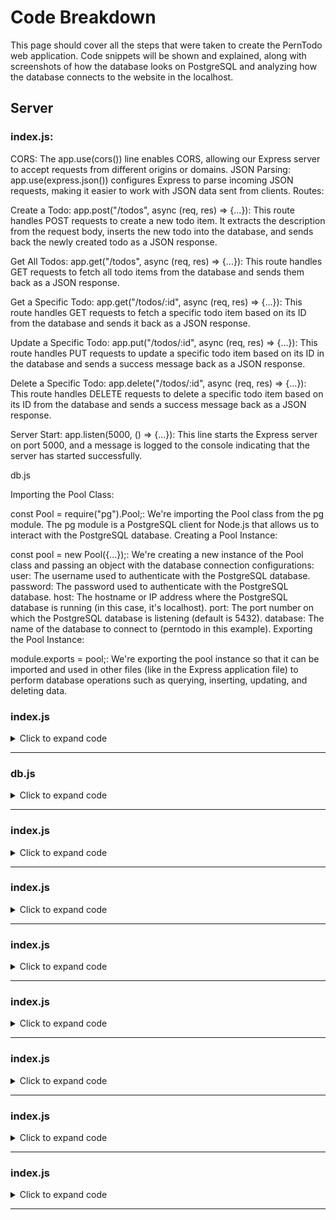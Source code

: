 <h1>Code Breakdown</h1>

<p>This page should cover all the steps that were taken to create the PernTodo web application. Code snippets will be shown and explained, along with screenshots of how the database looks on PostgreSQL and analyzing how the database connects to the website in the localhost.</p>

<h2>Server</h2>

<h3>index.js:</h3>

<p>
CORS: The app.use(cors()) line enables CORS, allowing our Express server to accept requests from different origins or domains.
JSON Parsing: app.use(express.json()) configures Express to parse incoming JSON requests, making it easier to work with JSON data sent from clients.
Routes:

Create a Todo:
app.post("/todos", async (req, res) => {...}): This route handles POST requests to create a new todo item. It extracts the description from the request body, inserts the new todo into the database, and sends back the newly created todo as a JSON response.

Get All Todos:
app.get("/todos", async (req, res) => {...}): This route handles GET requests to fetch all todo items from the database and sends them back as a JSON response.

Get a Specific Todo:
app.get("/todos/:id", async (req, res) => {...}): This route handles GET requests to fetch a specific todo item based on its ID from the database and sends it back as a JSON response.

Update a Specific Todo:
app.put("/todos/:id", async (req, res) => {...}): This route handles PUT requests to update a specific todo item based on its ID in the database and sends a success message back as a JSON response.

Delete a Specific Todo:
app.delete("/todos/:id", async (req, res) => {...}): This route handles DELETE requests to delete a specific todo item based on its ID from the database and sends a success message back as a JSON response.

Server Start:
app.listen(5000, () => {...}): This line starts the Express server on port 5000, and a message is logged to the console indicating that the server has started successfully.
</p>

db.js

Importing the Pool Class:

const Pool = require("pg").Pool;: We're importing the Pool class from the pg module. The pg module is a PostgreSQL client for Node.js that allows us to interact with the PostgreSQL database.
Creating a Pool Instance:

const pool = new Pool({...});: We're creating a new instance of the Pool class and passing an object with the database connection configurations:
user: The username used to authenticate with the PostgreSQL database.
password: The password used to authenticate with the PostgreSQL database.
host: The hostname or IP address where the PostgreSQL database is running (in this case, it's localhost).
port: The port number on which the PostgreSQL database is listening (default is 5432).
database: The name of the database to connect to (perntodo in this example).
Exporting the Pool Instance:

module.exports = pool;: We're exporting the pool instance so that it can be imported and used in other files (like in the Express application file) to perform database operations such as querying, inserting, updating, and deleting data.





### <h3>index.js</h3>

<details>
<summary>Click to expand code</summary>

```js

// Importing required modules
const express = require("express");
const app = express();
const cors = require("cors");
const pool = require("./db"); // Connecting to the PostgreSQL database

// Middleware setup
app.use(cors()); // Enable Cross-Origin Resource Sharing
app.use(express.json()); // Parse JSON bodies sent by clients

// ROUTES //

// Create a new todo item
app.post("/todos", async (req, res) => {
    try {
        const { description } = req.body; // Destructuring description from request body
        // Insert new todo into the database and return the inserted todo
        const newTodo = await pool.query("INSERT INTO todo (description) VALUES($1) RETURNING * ", [description]);
        res.json(newTodo.rows[0]); // Send the newly created todo as JSON response
    } catch (err) {
        console.error(err.message); // Log any errors to the console
    }
});

// Get all todo items
app.get("/todos", async (req, res) => {
    try {
        // Fetch all todos from the database
        const allTodos = await pool.query("SELECT * FROM todo");
        res.json(allTodos.rows); // Send the todos as JSON response
    } catch (err) {
        console.error(err.message); // Log any errors to the console
    }
});

// Get a specific todo item by ID
app.get("/todos/:id", async (req, res) => {
    try {
        const { id } = req.params; // Extract todo ID from request parameters
        // Fetch todo with the given ID from the database
        const todo = await pool.query("SELECT * FROM todo WHERE todo_id = $1", [id]);
        res.json(todo.rows[0]); // Send the fetched todo as JSON response
    } catch (err) {
        console.error(err.message); // Log any errors to the console
    }
});

// Update a specific todo item by ID
app.put("/todos/:id", async (req, res) => {
    try {
        const { id } = req.params; // Extract todo ID from request parameters
        const { description } = req.body; // Destructuring description from request body
        // Update todo with the given ID in the database
        await pool.query("UPDATE todo SET description = $1 WHERE todo_id = $2", [description, id]);
        res.json("Todo was updated!"); // Send success message as JSON response
    } catch (err) {
        console.error(err.message); // Log any errors to the console
    }
});

// Delete a specific todo item by ID
app.delete("/todos/:id", async (req, res) => {
    try {
        const { id } = req.params; // Extract todo ID from request parameters
        // Delete todo with the given ID from the database
        await pool.query("DELETE FROM todo WHERE todo_id = $1", [id]);
        res.json("Todo was deleted!"); // Send success message as JSON response
    } catch (err) {
        console.error(err.message); // Log any errors to the console
    }
});

// Start the server on port 5000
app.listen(5000, () => {
    console.log("Server has started on port 5000");
});

```
</details>

<hr>

### <h3>db.js</h3>

<details>
<summary>Click to expand code</summary>

```js

// Importing the Pool class from the 'pg' module to create a connection pool
const Pool = require("pg").Pool;

// Creating a new Pool instance with database connection configurations
const pool = new Pool({
    user: "postgres",       // Database user
    password: "1234",       // Database password
    host: "localhost",      // Database host
    port: 5432,             // Database port
    database: "perntodo"    // Database name
});

// Exporting the pool instance to be used in other files
module.exports = pool;

```
</details>

<hr>

### <h3>index.js</h3>

<details>
<summary>Click to expand code</summary>

```js

```
</details>

<hr>

### <h3>index.js</h3>

<details>
<summary>Click to expand code</summary>

```js

```
</details>

<hr>

### <h3>index.js</h3>

<details>
<summary>Click to expand code</summary>

```js

```
</details>

<hr>

### <h3>index.js</h3>

<details>
<summary>Click to expand code</summary>

```js

```
</details>

<hr>

### <h3>index.js</h3>

<details>
<summary>Click to expand code</summary>

```js

```
</details>

<hr>

### <h3>index.js</h3>

<details>
<summary>Click to expand code</summary>

```js

```
</details>

<hr>

### <h3>index.js</h3>

<details>
<summary>Click to expand code</summary>

```js

```
</details>

<hr>
